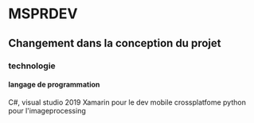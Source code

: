 # MSPRDEV
## Changement dans la conception du projet
### technologie 
#### langage de programmation
C#, visual studio 2019
Xamarin pour le dev mobile crossplatfome
python pour l'imageprocessing


